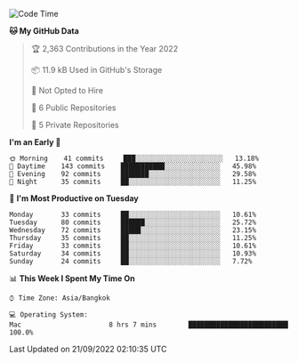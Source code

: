<!--START_SECTION:waka-->
![Code Time](http://img.shields.io/badge/Code%20Time-1%2C431%20hrs%2020%20mins-blue)

**🐱 My GitHub Data** 

> 🏆 2,363 Contributions in the Year 2022
 > 
> 📦 11.9 kB Used in GitHub's Storage 
 > 
> 🚫 Not Opted to Hire
 > 
> 📜 6 Public Repositories 
 > 
> 🔑 5 Private Repositories  
 > 
**I'm an Early 🐤** 

```text
🌞 Morning    41 commits     ███░░░░░░░░░░░░░░░░░░░░░░   13.18% 
🌆 Daytime    143 commits    ███████████░░░░░░░░░░░░░░   45.98% 
🌃 Evening    92 commits     ███████░░░░░░░░░░░░░░░░░░   29.58% 
🌙 Night      35 commits     ██░░░░░░░░░░░░░░░░░░░░░░░   11.25%

```
📅 **I'm Most Productive on Tuesday** 

```text
Monday       33 commits     ██░░░░░░░░░░░░░░░░░░░░░░░   10.61% 
Tuesday      80 commits     ██████░░░░░░░░░░░░░░░░░░░   25.72% 
Wednesday    72 commits     █████░░░░░░░░░░░░░░░░░░░░   23.15% 
Thursday     35 commits     ██░░░░░░░░░░░░░░░░░░░░░░░   11.25% 
Friday       33 commits     ██░░░░░░░░░░░░░░░░░░░░░░░   10.61% 
Saturday     34 commits     ██░░░░░░░░░░░░░░░░░░░░░░░   10.93% 
Sunday       24 commits     ██░░░░░░░░░░░░░░░░░░░░░░░   7.72%

```


📊 **This Week I Spent My Time On** 

```text
⌚︎ Time Zone: Asia/Bangkok

💻 Operating System: 
Mac                      8 hrs 7 mins        █████████████████████████   100.0%

```


 Last Updated on 21/09/2022 02:10:35 UTC
<!--END_SECTION:waka-->